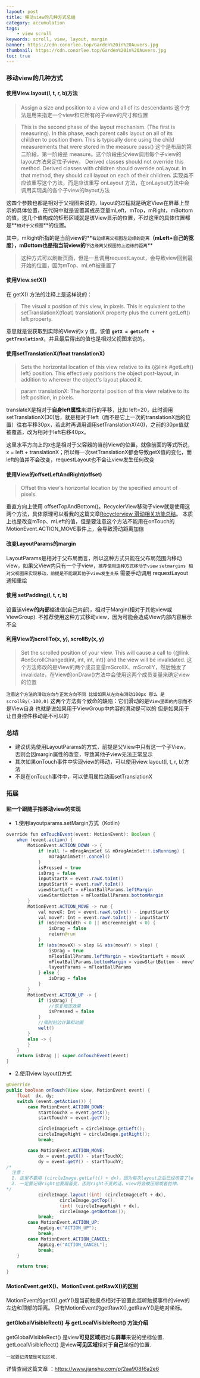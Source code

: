 ```yaml
---
layout: post
title: 移动view的几种方式总结
category: accumulation
tags:
    - view scroll 
keywords: scroll, view, layout, margin
banner: https://cdn.conorlee.top/Garden%20in%20Auvers.jpg
thumbnail: https://cdn.conorlee.top/Garden%20in%20Auvers.jpg
toc: true
---
```


### 移动view的几种方式

#### 使用View.layout(l, t, r, b)方法
> Assign a size and position to a view and all of its descendants
这个方法是用来指定一个view和它所有的子view的尺寸和位置
<!--more-->
> This is the second phase of the layout mechanism. (The first is measuring). In this phase, each parent calls layout on all of its children to position them. This is typically done using the child measurements that were stored in the measure pass()
这个是布局的第二阶段，第一阶段是 measure。这个阶段由父view调用每个子view的layout方法来定位子view。
> Derived classes should not override this method. Derived classes with children should override onLayout. In that method, they should call layout on each of their children.
实现类不应该重写这个方法，而是应该重写 onLayout 方法，在onLayout方法中会调用实现类的各个子view的layout方法

这四个参数也都是相对于父视图来说的，layout的过程就是确定View在屏幕上显示的具体位置，在代码中就是设置其成员变量mLeft，mTop，mRight，mBottom的值，这几个值构成的矩形区域就是该View显示的位置，不过这里的具体位置都是**`相对于父视图`**的位置。

其中，mRight所指的是当前view的**`右边缘离父视图左边缘的距离`**（mLeft+自己的宽度），mBottom也是指当前view的**`下边缘离父视图的上边缘的距离`**

> 这种方式可以刷新页面，但是一旦调用requestLayout，会导致view回到最开始的位置，因为mTop、mLeft被重置了

#### 使用View.setX()
在 getX() 方法的注释上是这样说的：
> The visual x position of this view, in pixels. This is equivalent to the setTranslationX(float) translationX property plus the current getLeft() left property.

意思就是说获取到实际的View的x y 值，该值 **`getX = getLeft + getTraslationX`**，并且最后得出的值也是相对父视图来说的。

#### 使用setTranslationX(float translationX)

> Sets the horizontal location of this view relative to its {@link #getLeft() left} position. This effectively positions the object post-layout, in addition to wherever the object's layout placed it.

> param translationX: The horizontal position of this view relative to its left position, in pixels.

translateX是相对于**自身left属性**来进行的平移，比如 left=20，此时调用setTranslationX(30)后，就是相对于left（而不是它上一次的translationX后的位置）往右平移30px，若此时再调用调用setTranslationX(40)，之前的30px值就被覆盖，改为相对于left右移40px。

这里水平方向上的` X `也是相对于父容器的当前View的位置，就像前面的等式所说，x = left + translationX；所以每一次setTranslationX都会导致getX值的变化，而left的值并不会改变，requestLayout也不会让view发生任何改变


#### 使用View的offsetLeftAndRight(offset)
> Offset this view's horizontal location by the specified amount of pixels.

垂直方向上使用 offsetTopAndBottom()。RecyclerView移动子view就是使用这两个方法，具体原理可以看我的这篇文章[Recyclerview 滑动相关功能总结](https://conorlee.top/2020/12/04/RecyclerView_scroll_relatedapi/)。
本质上也是改变mTop、mLeft的值，但是要注意这个方法不能用在onTouch的MotionEvent.ACTION_MOVE事件上，会导致滑动距离加倍

#### 改变LayoutParams的margin
LayoutParams是相对于父布局而言，所以这种方式只能在父布局范围内移动view，如果父View内只有一个子view，`推荐使用这种方式移动子view`
`setmargins 相对父视图来实现移动，前提是不能跟其他子view发生关系`
需要手动调用 requestLayout 通知重绘
#### 使用 setPadding(l, t, r, b)
设置该**view的内部**缩进值(自己内部)，相对于Margin(相对于其他view或ViewGroup). 不推荐使用这种方式移动view，因为可能会造成View内部内容展示不全

#### 利用View的scrollTo(x, y), scrollBy(x, y)
> Set the scrolled position of your view. This will cause a call to {@link #onScrollChanged(int, int, int, int)} and the view will be invalidated.
这个方法修改的是View的两个成员变量mScrollX、mScrollY，然后触发了 invalidate，在View的onDraw()方法中会使用这两个成员变量来确定view的位置

`注意这个方法的滑动方向与正常方向不同 比如如果从左向右滑动100px 那么 是scrollBy(-100,0)`
这两个方法有个致命的缺陷：它们滑动的是`View里面的内容`而不是View自身 也就是说如果用于ViewGroup中内容的滑动是可以的 但是如果用于让自身控件移动是不可以的

### 总结
- 建议优先使用LayoutParams的方式，前提是父View中只有这一个子View，否则会因margin属性的改变，导致其他子view无法正常显示
- 其次如果onTouch事件中实现view的移动，可以使用view.layout(l, t, r, b)方法
- 不是在onTouch事件中，可以使用属性动画setTranslationX

### 拓展

#### 贴一个跟随手指移动view的实现
- 1.使用layoutparams.setMargin方式（Kotlin）
~~~ java
override fun onTouchEvent(event: MotionEvent): Boolean {
    when (event.action) {
        MotionEvent.ACTION_DOWN -> {
            if (null != mDragAnimSet && mDragAnimSet!!.isRunning) {
                mDragAnimSet!!.cancel()
            }
            isPressed = true
            isDrag = false
            inputStartX = event.rawX.toInt()
            inputStartY = event.rawY.toInt()
            viewStartLeft = mFloatBallParams.leftMargin
            viewStartBottom = mFloatBallParams.bottomMargin
        }
        MotionEvent.ACTION_MOVE -> run {
            val moveX: Int = event.rawX.toInt() - inputStartX
            val moveY: Int = event.rawY.toInt() - inputStartY
            if (mScreenWidth < 0 || mScreenHeight < 0) {
                isDrag = false
                return@run
            }
            if (abs(moveX) > slop && abs(moveY) > slop) {
                isDrag = true
                mFloatBallParams.leftMargin = viewStartLeft + moveX
                mFloatBallParams.bottomMargin = viewStartBottom - moveY
                layoutParams = mFloatBallParams
            } else {
                isDrag = false
            }
        }
        MotionEvent.ACTION_UP -> {
            if (isDrag) {
                //恢复按压效果
                isPressed = false
            }
            //吸附贴边计算和动画
            welt()
        }
        else -> {
        }
    }
    return isDrag || super.onTouchEvent(event)
}
~~~

- 2.使用view.layout()方式
~~~ java
@Override
public boolean onTouch(View view, MotionEvent event) {
    float  dx, dy;
    switch (event.getAction()) {
        case MotionEvent.ACTION_DOWN:
            startTouchX = event.getX();
            startTouchY = event.getY();

            circleImageLeft = circleImage.getLeft();
            circleImageRight = circleImage.getRight();
            break;

        case MotionEvent.ACTION_MOVE:
            dx = event.getX() - startTouchX;
            dy = event.getY() - startTouchY;
/* 
  注意：
  1. 这里不要用 (circleImage.getLeft() + dx)，因为每次layout之后已经改变了left的值，因此getLeft是已经更新后的值，这样将会导致dx全部累计，滑动使得view滑动的更快。 
  2. 一定要记得right也要跟着变，否则right不变的话，view将会被压缩或者拉伸。
*/
            circleImage.layout((int) (circleImageLeft + dx),
                    circleImage.getTop(),
                    (int) (circleImageRight + dx),
                    circleImage.getBottom());
            break;
        case MotionEvent.ACTION_UP:
            AppLog.e("ACTION_UP");
            break;
        case MotionEvent.ACTION_CANCEL:
            AppLog.e("ACTION_CANCEL");
            break;
    }

    return true;
}
~~~


#### MotionEvent.getX()、MotionEvent.getRawX()的区别
MotionEvent的getX(),getY()是当前触摸点相对于设置此监听触摸事件的view的左边和顶部的距离。
只有MotionEvent的getRawX(),getRawY()是绝对坐标。

#### getGlobalVisibleRect() 与 getLocalVisibleRect() 方法介绍

getGlobalVisibleRect() 是view**可见区域**相对与**屏幕**来说的坐标位置.
getLocalVisibleRect() 是view**可见区域**相对于**自己**坐标的位置.

`一定要记清楚是可见区域.`

详情查阅这篇文章 ：https://www.jianshu.com/p/2aa908f6a2e6


